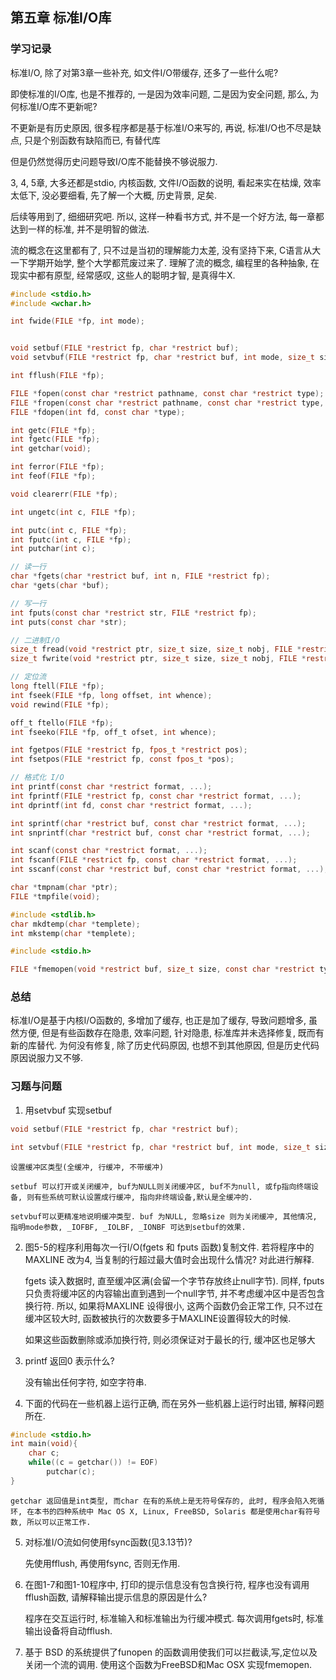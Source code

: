 
## 第五章 标准I/O库

### 学习记录

标准I/O, 除了对第3章一些补充, 如文件I/O带缓存, 还多了一些什么呢? 

即使标准的I/O库, 也是不推荐的, 一是因为效率问题, 二是因为安全问题, 那么, 为何标准I/O库不更新呢? 

不更新是有历史原因, 很多程序都是基于标准I/O来写的, 再说, 标准I/O也不尽是缺点, 只是个别函数有缺陷而已, 有替代库

但是仍然觉得历史问题导致I/O库不能替换不够说服力. 

3, 4, 5章, 大多还都是stdio, 内核函数, 文件I/O函数的说明, 看起来实在枯燥, 效率太低下, 没必要细看, 先了解一个大概, 历史背景, 足矣. 

后续等用到了, 细细研究吧. 所以, 这样一种看书方式, 并不是一个好方法, 每一章都达到一样的标准, 并不是明智的做法. 

流的概念在这里都有了, 只不过是当初的理解能力太差, 没有坚持下来, C语言从大一下学期开始学, 整个大学都荒废过来了.  理解了流的概念, 编程里的各种抽象, 在现实中都有原型, 经常感叹, 这些人的聪明才智, 是真得牛X. 

```c
#include <stdio.h>
#include <wchar.h>

int fwide(FILE *fp, int mode);


void setbuf(FILE *restrict fp, char *restrict buf);
void setvbuf(FILE *restrict fp, char *restrict buf, int mode, size_t size);

int fflush(FILE *fp);

FILE *fopen(const char *restrict pathname, const char *restrict type);
FILE *fropen(const char *restrict pathname, const char *restrict type, FILE *restrict fp);
FILE *fdopen(int fd, const char *type);

int getc(FILE *fp);
int fgetc(FILE *fp);
int getchar(void);

int ferror(FILE *fp);
int feof(FILE *fp);

void clearerr(FILE *fp);

int ungetc(int c, FILE *fp);

int putc(int c, FILE *fp);
int fputc(int c, FILE *fp);
int putchar(int c);

// 读一行
char *fgets(char *restrict buf, int n, FILE *restrict fp);
char *gets(char *buf);

// 写一行
int fputs(const char *restrict str, FILE *restrict fp);
int puts(const char *str);

// 二进制I/O
size_t fread(void *restrict ptr, size_t size, size_t nobj, FILE *restrict fp);
size_t fwrite(void *restrict ptr, size_t size, size_t nobj, FILE *restrict fp);

// 定位流
long ftell(FILE *fp);
int fseek(FILE *fp, long offset, int whence);
void rewind(FILE *fp);

off_t ftello(FILE *fp);
int fseeko(FILE *fp, off_t ofset, int whence);

int fgetpos(FILE *restrict fp, fpos_t *restrict pos);
int fsetpos(FILE *restrict fp, const fpos_t *pos);

// 格式化 I/O
int printf(const char *restrict format, ...);
int fprintf(FILE *restrict fp, const char *restrict format, ...);
int dprintf(int fd, const char *restrict format, ...);

int sprintf(char *restrict buf, const char *restrict format, ...);
int snprintf(char *restrict buf, const char *restrict format, ...);

int scanf(const char *restrict format, ...);
int fscanf(FILE *restrict fp, const char *restrict format, ...);
int sscanf(const char *restrict buf, const char *restrict format, ...);

char *tmpnam(char *ptr);
FILE *tmpfile(void);

#include <stdlib.h>
char mkdtemp(char *templete);
int mkstemp(char *templete);

#include <stdio.h>

FILE *fmemopen(void *restrict buf, size_t size, const char *restrict type);
```


### 总结

标准I/O是基于内核I/O函数的, 多增加了缓存, 也正是加了缓存, 导致问题增多, 虽然方便, 但是有些函数存在隐患, 效率问题, 针对隐患, 标准库并未选择修复, 既而有新的库替代. 为何没有修复, 除了历史代码原因, 也想不到其他原因, 但是历史代码原因说服力又不够. 

### 习题与问题
1. 用setvbuf 实现setbuf

```c
void setbuf(FILE *restrict fp, char *restrict buf);

int setvbuf(FILE *restrict fp, char *restrict buf, int mode, size_t size);
```
	设置缓冲区类型(全缓冲, 行缓冲, 不带缓冲)

	setbuf 可以打开或关闭缓冲, buf为NULL则关闭缓冲区, buf不为null, 或fp指向终端设备, 则有些系统可默认设置成行缓冲, 指向非终端设备,默认是全缓冲的.  

	setvbuf可以更精准地说明缓冲类型. buf 为NULL, 忽略size 则为关闭缓冲, 其他情况, 指明mode参数, _IOFBF, _IOLBF, _IONBF 可达到setbuf的效果. 

2. 图5-5的程序利用每次一行I/O(fgets  和 fputs 函数)复制文件. 若将程序中的MAXLINE 改为4, 当复制的行超过最大值时会出现什么情况? 对此进行解释. 

	fgets 读入数据时, 直至缓冲区满(会留一个字节存放终止null字节). 同样, fputs 只负责将缓冲区的内容输出直到遇到一个null字节, 并不考虑缓冲区中是否包含换行符. 所以, 如果将MAXLINE 设得很小, 这两个函数仍会正常工作, 只不过在缓冲区较大时, 函数被执行的次数要多于MAXLINE设置得较大的时候. 

	如果这些函数删除或添加换行符, 则必须保证对于最长的行, 缓冲区也足够大 

3. printf 返回0 表示什么? 

	没有输出任何字符, 如空字符串. 

4. 下面的代码在一些机器上运行正确, 而在另外一些机器上运行时出错, 解释问题所在. 

```c
#include <stdio.h>
int main(void){
	char c;
	while((c = getchar()) != EOF)
		putchar(c);
}
```
	getchar 返回值是int类型, 而char 在有的系统上是无符号保存的, 此时, 程序会陷入死循环, 在本书的四种系统中 Mac OS X, Linux, FreeBSD, Solaris 都是使用char有符号数, 所以可以正常工作. 

5. 对标准I/O流如何使用fsync函数(见3.13节)?

	先使用fflush, 再使用fsync, 否则无作用. 

6. 在图1-7和图1-10程序中, 打印的提示信息没有包含换行符, 程序也没有调用fflush函数, 请解释输出提示信息的原因是什么?
	
	程序在交互运行时, 标准输入和标准输出为行缓冲模式. 每次调用fgets时, 标准输出设备将自动fflush.

7. 基于 BSD 的系统提供了funopen 的函数调用使我们可以拦截读,写,定位以及关闭一个流的调用. 使用这个函数为FreeBSD和Mac OSX 实现fmemopen.



